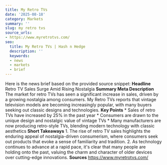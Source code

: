 ```yaml
---
title: My Retro TVs
date: '2025-08-18'
category: Markets
summary: ''
slug: my retro tvs
source_urls:
- https://www.myretrotvs.com/
seo:
  title: My Retro TVs | Hash n Hedge
  description: ''
  keywords:
  - news
  - markets
  - brief
---
```


Here is the news brief based on the provided source snippet:  **Headline** Retro TV Sales Surge Amid Rising Nostalgia  **Summary Meta Description** The market for retro TVs has seen a significant increase in sales, driven by a growing nostalgia among consumers. My Retro TVs reports that vintage television models are becoming increasingly popular, with many buyers seeking out classic designs and technologies.  **Key Points**  * Sales of retro TVs have increased by 25% in the past year * Consumers are drawn to the unique design and nostalgic value of vintage TVs * Many manufacturers are now producing retro-style TVs, blending modern technology with classic aesthetics  **Short Takeaways**  1. The rise of retro TV sales highlights the enduring appeal of nostalgia-driven consumerism, where consumers seek out products that evoke a sense of familiarity and tradition. 2. As technology continues to advance at a rapid pace, it's clear that many people are holding onto the past, valuing the charm and character of older devices over cutting-edge innovations.  **Sources** https://www.myretrotvs.com/ 
